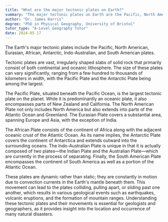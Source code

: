 ```yaml
---
title: "What are the major tectonic plates on Earth?"
summary: "The major tectonic plates on Earth are the Pacific, North American, Eurasian, African, Antarctic, Indo-Australian, and South American plates."
author: "Dr. James Harris"
degree: "PhD in Physical Geography, University of Bristol"
tutor_type: "A-Level Geography Tutor"
date: 2024-05-17
---
```


The Earth's major tectonic plates include the Pacific, North American, Eurasian, African, Antarctic, Indo-Australian, and South American plates.

Tectonic plates are vast, irregularly shaped slabs of solid rock that primarily consist of both continental and oceanic lithosphere. The size of these plates can vary significantly, ranging from a few hundred to thousands of kilometers in width, with the Pacific Plate and the Antarctic Plate being among the largest.

The Pacific Plate, situated beneath the Pacific Ocean, is the largest tectonic plate on the planet. While it is predominantly an oceanic plate, it also encompasses parts of New Zealand and California. The North American Plate not only includes North America but also extends into parts of the Atlantic Ocean and Greenland. The Eurasian Plate covers a substantial area, spanning Europe and Asia, with the exception of India.

The African Plate consists of the continent of Africa along with the adjacent oceanic crust of the Atlantic Ocean. As its name implies, the Antarctic Plate covers the continent of Antarctica and extends outward into the surrounding oceans. The Indo-Australian Plate is unique in that it is actually composed of two plates—the Indian Plate and the Australian Plate—which are currently in the process of separating. Finally, the South American Plate encompasses the continent of South America as well as a portion of the Atlantic Ocean.

These plates are dynamic rather than static; they are constantly in motion due to convection currents in the Earth's mantle beneath them. This movement can lead to the plates colliding, pulling apart, or sliding past one another, which results in various geological events such as earthquakes, volcanic eruptions, and the formation of mountain ranges. Understanding these tectonic plates and their movements is essential for geologists and geographers, as it provides insight into the location and occurrence of many natural disasters.
    